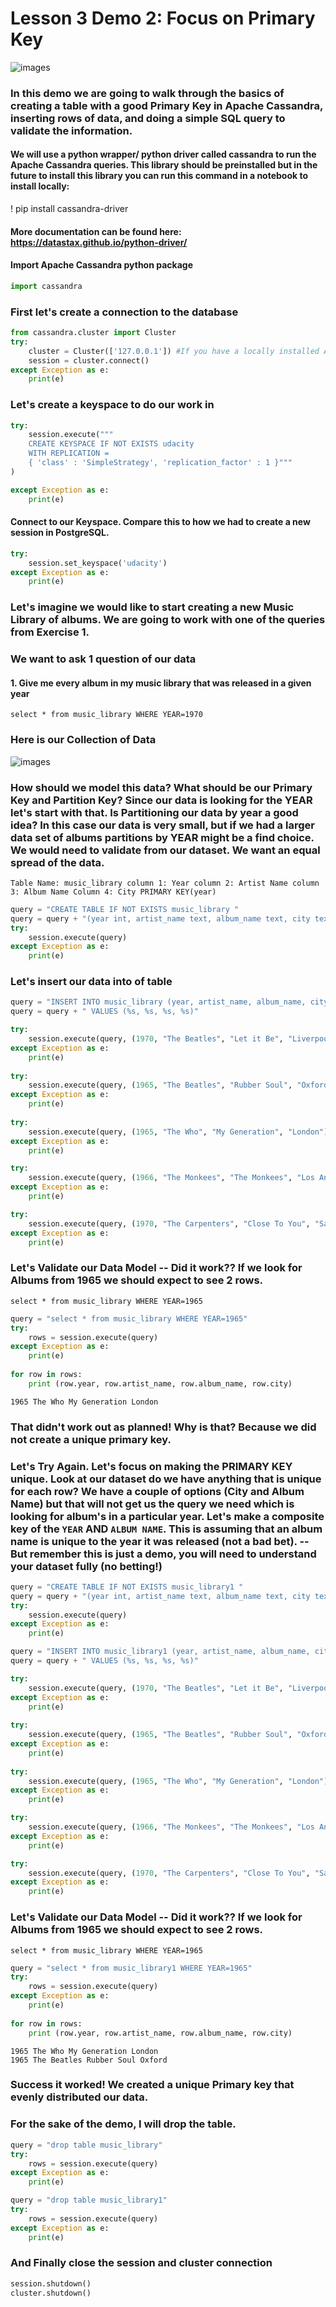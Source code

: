 # Lesson 3 Demo 2: Focus on Primary Key
![images](/Users/sampatbudankayala/PycharmProjects/Data_engineering/01_Data_Modeling/03_NoSql_Data_Models/ipynbFiles/images/cassandralogo.png)

### In this demo we are going to walk through the basics of creating a table with a good Primary Key in Apache Cassandra, inserting rows of data, and doing a simple SQL query to validate the information.

#### We will use a python wrapper/ python driver called cassandra to run the Apache Cassandra queries. This library should be preinstalled but in the future to install this library you can run this command in a notebook to install locally: 
! pip install cassandra-driver
#### More documentation can be found here:  https://datastax.github.io/python-driver/

#### Import Apache Cassandra python package


```python
import cassandra
```

### First let's create a connection to the database


```python
from cassandra.cluster import Cluster
try: 
    cluster = Cluster(['127.0.0.1']) #If you have a locally installed Apache Cassandra instance
    session = cluster.connect()
except Exception as e:
    print(e)
```

### Let's create a keyspace to do our work in 


```python
try:
    session.execute("""
    CREATE KEYSPACE IF NOT EXISTS udacity 
    WITH REPLICATION = 
    { 'class' : 'SimpleStrategy', 'replication_factor' : 1 }"""
)

except Exception as e:
    print(e)
```

#### Connect to our Keyspace. Compare this to how we had to create a new session in PostgreSQL.  


```python
try:
    session.set_keyspace('udacity')
except Exception as e:
    print(e)
```

### Let's imagine we would like to start creating a new Music Library of albums. We are going to work with one of the queries from Exercise 1.

### We want to ask 1 question of our data
#### 1. Give me every album in my music library that was released in a given year
`select * from music_library WHERE YEAR=1970`


### Here is our Collection of Data
![images](/Users/sampatbudankayala/PycharmProjects/Data_engineering/01_Data_Modeling/03_NoSql_Data_Models/ipynbFiles/images/table3.png)

### How should we model this data? What should be our Primary Key and Partition Key? Since our data is looking for the YEAR let's start with that. Is Partitioning our data by year a good idea? In this case our data is very small, but if we had a larger data set of albums partitions by YEAR might be a find choice. We would need to validate from our dataset. We want an equal spread of the data. 

`Table Name: music_library
column 1: Year
column 2: Artist Name
column 3: Album Name
Column 4: City
PRIMARY KEY(year)`


```python
query = "CREATE TABLE IF NOT EXISTS music_library "
query = query + "(year int, artist_name text, album_name text, city text, PRIMARY KEY (year))"
try:
    session.execute(query)
except Exception as e:
    print(e)
```

### Let's insert our data into of table


```python
query = "INSERT INTO music_library (year, artist_name, album_name, city)"
query = query + " VALUES (%s, %s, %s, %s)"

try:
    session.execute(query, (1970, "The Beatles", "Let it Be", "Liverpool"))
except Exception as e:
    print(e)
    
try:
    session.execute(query, (1965, "The Beatles", "Rubber Soul", "Oxford"))
except Exception as e:
    print(e)
    
try:
    session.execute(query, (1965, "The Who", "My Generation", "London"))
except Exception as e:
    print(e)

try:
    session.execute(query, (1966, "The Monkees", "The Monkees", "Los Angeles"))
except Exception as e:
    print(e)

try:
    session.execute(query, (1970, "The Carpenters", "Close To You", "San Diego"))
except Exception as e:
    print(e)
```

### Let's Validate our Data Model -- Did it work?? If we look for Albums from 1965 we should expect to see 2 rows.

`select * from music_library WHERE YEAR=1965`


```python
query = "select * from music_library WHERE YEAR=1965"
try:
    rows = session.execute(query)
except Exception as e:
    print(e)
    
for row in rows:
    print (row.year, row.artist_name, row.album_name, row.city)
```

    1965 The Who My Generation London


### That didn't work out as planned! Why is that? Because we did not create a unique primary key. 

### Let's Try Again. Let's focus on making the PRIMARY KEY unique. Look at our dataset do we have anything that is unique for each row? We have a couple of options (City and Album Name) but that will not get us the query we need which is looking for album's in a particular year. Let's make a composite key of the `YEAR` AND `ALBUM NAME`. This is assuming that an album name is unique to the year it was released (not a bad bet). --But remember this is just a demo, you will need to understand your dataset fully (no betting!)


```python
query = "CREATE TABLE IF NOT EXISTS music_library1 "
query = query + "(year int, artist_name text, album_name text, city text, PRIMARY KEY (year, album_name))"
try:
    session.execute(query)
except Exception as e:
    print(e)
```


```python
query = "INSERT INTO music_library1 (year, artist_name, album_name, city)"
query = query + " VALUES (%s, %s, %s, %s)"

try:
    session.execute(query, (1970, "The Beatles", "Let it Be", "Liverpool"))
except Exception as e:
    print(e)
    
try:
    session.execute(query, (1965, "The Beatles", "Rubber Soul", "Oxford"))
except Exception as e:
    print(e)
    
try:
    session.execute(query, (1965, "The Who", "My Generation", "London"))
except Exception as e:
    print(e)

try:
    session.execute(query, (1966, "The Monkees", "The Monkees", "Los Angeles"))
except Exception as e:
    print(e)

try:
    session.execute(query, (1970, "The Carpenters", "Close To You", "San Diego"))
except Exception as e:
    print(e)
```

### Let's Validate our Data Model -- Did it work?? If we look for Albums from 1965 we should expect to see 2 rows.

`select * from music_library WHERE YEAR=1965`


```python
query = "select * from music_library1 WHERE YEAR=1965"
try:
    rows = session.execute(query)
except Exception as e:
    print(e)
    
for row in rows:
    print (row.year, row.artist_name, row.album_name, row.city)
```

    1965 The Who My Generation London
    1965 The Beatles Rubber Soul Oxford


### Success it worked! We created a unique Primary key that evenly distributed our data. 

### For the sake of the demo, I will drop the table. 


```python
query = "drop table music_library"
try:
    rows = session.execute(query)
except Exception as e:
    print(e)

query = "drop table music_library1"
try:
    rows = session.execute(query)
except Exception as e:
    print(e)
```

### And Finally close the session and cluster connection


```python
session.shutdown()
cluster.shutdown()
```


```python

```
